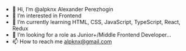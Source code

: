 - 👋 Hi, I’m @alpknx Alexander Perezhogin
- 👀 I’m interested in Frontend
- 🌱 I’m currently learning HTML, CSS, JavaScript, TypeScript, React, Redux
- 💞️ I’m looking for a role  as Junior+/Middle Frontend Developer...
- 📫 How to reach me alpknx@gmail.com

<!---
alpknx/alpknx is a ✨ special ✨ repository because its `README.md` (this file) appears on your GitHub profile.
You can click the Preview link to take a look at your changes.
--->
